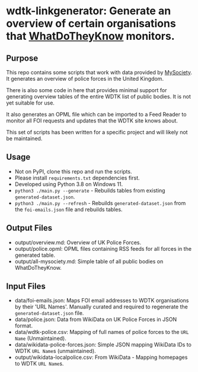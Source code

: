 # wdtk-linkgenerator: Generate an overview of certain organisations that [WhatDoTheyKnow](https://whatdotheyknow.com) monitors.

## Purpose

This repo contains some scripts that work with data provided by [MySociety](https://www.mysociety.org/). It generates an
overview of police forces in the United Kingdom.

There is also some code in here that provides minimal support for generating overview tables of the entire WDTK list of
public bodies. It is not yet suitable for use.

It also generates an OPML file which can be imported to a Feed Reader to monitor all FOI requests and updates that the
WDTK site knows about.

This set of scripts has been written for a specific project and will likely not be maintained.

## Usage

- Not on PyPI, clone this repo and run the scripts.
- Please install `requirements.txt` dependencies first.
- Developed using Python 3.8 on Windows 11.
- `python3 ./main.py --generate` - Rebuilds tables from existing `generated-dataset.json`.
- `python3 ./main.py --refresh` - Rebuilds `generated-dataset.json` from the `foi-emails.json` file and rebuilds tables.

## Output Files

- output/overview.md: Overview of UK Police Forces.
- output/police.opml: OPML files containing RSS feeds for all forces in the generated table.
- output/all-mysociety.md: Simple table of all public bodies on WhatDoTheyKnow.

## Input Files

- data/foi-emails.json: Maps FOI email addresses to WDTK organisations by their 'URL Names'. Manually curated and
  required to regenerate the `generated-dataset.json` file.
- data/police.json: Data from WikiData on UK Police Forces in JSON format.
- data/wdtk-police.csv: Mapping of full names of police forces to the `URL Name` (Unmaintained).
- data/wikidata-police-forces.json: Simple JSON mapping WikiData IDs to WDTK `URL Name`s (unmaintained).
- output/wikidata-localpolice.csv: From WikiData - Mapping homepages to WDTK `URL Name`s.